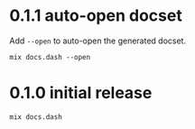 # 0.1.1 auto-open docset

Add `--open` to auto-open the generated docset.

`mix docs.dash --open`

# 0.1.0 initial release

`mix docs.dash`
